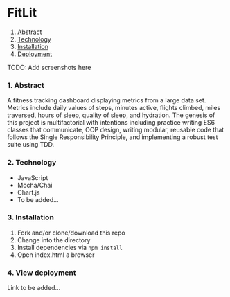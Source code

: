 # FitLit

1. <a href="#abstract">Abstract</a>
2. <a href="#technology">Technology</a>
3. <a href="#installation">Installation</a>
4. <a href="#deployment">Deployment</a>

TODO: Add screenshots here

### 1. Abstract

A fitness tracking dashboard displaying metrics from a large data set. Metrics include daily values of steps, minutes active, flights climbed, miles traversed, hours of sleep, quality of sleep, and hydration. The genesis of this project is multifactorial with intentions including practice writing ES6 classes that communicate, OOP design, writing modular, reusable code that follows the Single Responsibility Principle, and implementing a robust test suite using TDD.

### 2. Technology

- JavaScript
- Mocha/Chai
- Chart.js
- To be added...

### 3. Installation

1. Fork and/or clone/download this repo
2. Change into the directory
3. Install dependencies via `npm install`
4. Open index.html a browser

### 4. View deployment

Link to be added...

